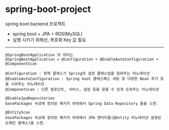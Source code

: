 # spring-boot-project
spring boot backend 프로젝트

- spring boot + JPA + RDS(MySQL)
- 실행 시키기 위해선, 복호화 Key 값 필요.

---

```
@SpringBootApplication 의 의미는
@SpringBootApplication = @Configuration + @EnableAutoConfiguration + @ComponentScan

@Configuration : 현재 클래스가 Spring의 설정 클래스임을 알려주는 어노테이션
@EnableAutoConfiguration : Spring boot 클래스패스 세팅 및 다양한 Bean 추가 등을 시켜주는 어노테이션
@ComponetScan : 다른 컴포넌트, 서비스, 설정 등을 찾을 수 있게 도와주는 어노테이션

@EnableJpaRepositories 
basePackages 속성에 정의된 패키지 하위에서 Spring Data Repository 들을 스캔.

@EntityScan 
basePackages 속성에 정의된 패키지 하위에서 JPA 엔티티들(@Entity 어노테이션 설정된 도메인 클래스)을 스캔.

```